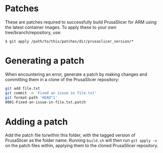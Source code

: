 # Patches

These are patches required to successfully build PrusaSlicer for ARM using the latest container images. To apply these
to your own tree/branch/repository, use:

    $ git apply /path/to/this/patches/dir/prusaslicer_version/*

# Generating a patch

When encountering an error, generate a patch by making changes and committing them in a clone of the PrusaSlicer repository:

```bash
git add file.txt
git commit -m 'Fixed an issue in file.txt'
git format-path 'HEAD^1'
0001-Fixed-an-issue-in-file.txt.patch
```

# Adding a patch

Add the patch file to/within this folder, with the tagged version of PrusaSlicer as the folder name. Running `build.sh` will then run `git apply -v` on the patch files within, applying them to the cloned PrusaSlicer repository.